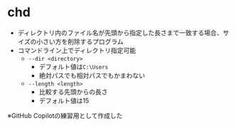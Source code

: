 # chd

- ディレクトリ内のファイル名が先頭から指定した長さまで一致する場合、サイズの小さい方を削除するプログラム
- コマンドライン上でディレクトリ指定可能
    - `--dir <directory>`
        - デフォルト値は`C:\Users`
        - 絶対パスでも相対パスでもかまわない
    - `--length <length>`
        - 比較する先頭からの長さ
        - デフォルト値は15

※GitHub Copilotの練習用として作成した
